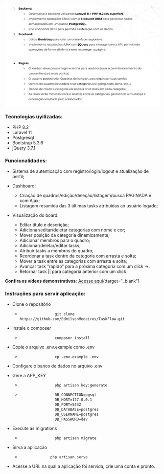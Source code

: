 ![Requisitos](requisitos.png)

### Tecnologias uyilizadas:

-   PHP 8.2
-   Laravel 11
-   Postgresql
-   Bootstrap 5.3.6
-   jQuery 3.7.1

### Funcionalidades:

-   Sistema de autenticação com registro/login/logout e atualização de perfil;
-   Dashboard:
    -   Criação de quadros/edição/deleção/listagem/busca PAGINADA e com Ajax;
    -   Listagem resumida das 3 últimas tasks atribuídas ao usuário logado;
-   Visualização do board:

    -   Editar titulo e descrição;
    -   Adicionar/editar/deletar categorias com nome e cor;
    -   Mover posição da categoria dinamicamente;
    -   Adicionar membros para o quadro;
    -   Adicionar/deletar/editar tasks;
    -   Atribuir tasks a membros do quadro;
    -   Reordenar a task dentro da categoria com arrasta e solta;
    -   Mover a task entre as categorias com arrasta e solta;
    -   Avançar task "rápido" para a próxima categoria com um click ->.
    -   Retornar task || para categoria anterior com um click

**Confira os vídeos demonstrativos:** [Acesse aqui](https://drive.google.com/drive/folders/1XQuqhVIMJGTRdvko3Eo_6FEaq2ewtWnd?usp=sharing){:target="\_blank"}

### Instruções para servir aplicação:

-   Clone o repositório
    -                     git clone https://github.com/EdmilsonMedeiros/TaskFlow.git
-   Instale o composer
    -                     composer install
-   Copie o arquivo .env.example como .env
    -                     cp .env.example .env
-   Configure o banco de dados no arquivo .env
-   Gere a APP_KEY

    -                     php artisan key:generate

    -                     DB_CONNECTION=pgsql
                          DB_HOST=127.0.0.1
                          DB_PORT=5432
                          DB_DATABASE=postgres
                          DB_USERNAME=postgres
                          DB_PASSWORD=dev

-   Execute as migrations
    -                     php artisan migrate
-   Sirva a aplicação
    -                   php artisan serve
-   Acesse a URL na qual a aplicação foi servida, crie uma conta e pronto.
